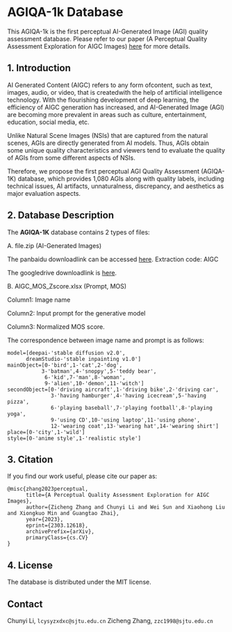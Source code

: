 # AGIQA-1k Database

This AGIQA-1k is the first perceptual AI-Generated Image (AGI) quality assessment database. Please refer to our paper (A Perceptual Quality Assessment Exploration for AIGC Images) [here](https://arxiv.org/abs/2303.12618) for more details.

## 1. Introduction

AI Generated Content (AIGC) refers to any form ofcontent, such as text, images, audio, or video, that is createdwith the help of artificial intelligence technology. With the flourishing development of deep learning, the efficiency of AIGC generation has increased, and AI-Generated Image (AGI) are becoming more prevalent in areas such as culture, entertainment, education, social media, etc. 

Unlike Natural Scene Images (NSIs) that are captured from the natural scenes, AGIs are directly generated from AI models. Thus, AGIs obtain some unique quality characteristics and viewers tend to evaluate the quality of AGIs from some different aspects of NSIs. 

Therefore, we propose the first perceptual AGI Quality Assessment (AGIQA-1K) database, which provides 1,080 AGIs along with quality labels, including technical issues, AI artifacts, unnaturalness, discrepancy, and aesthetics as major evaluation aspects.


## 2. Database Description

The **AGIQA-1K** database contains 2 types of files:

A. file.zip (AI-Generated Images)

The panbaidu downloadlink can be accessed [here](https://pan.baidu.com/s/1n_-_9WPCDf8nlVeQ6OwIDg). Extraction code: AIGC

The googledrive downloadlink is [here](https://drive.google.com/file/d/158uTLMnxGlzYA11r5jOtXFAWAG_4sjia/view?usp=share_link).

B. AIGC_MOS_Zscore.xlsx (Prompt, MOS)

Column1: Image name

Column2: Input prompt for the generative model

Column3: Normalized MOS score.

The correspondence between image name and prompt is as follows: 
```
model=[deepai-'stable diffusion v2.0', 
      dreamStudio-'stable inpainting v1.0']
mainObject=[0-'bird',1-'cat',2-'dog',
           3-'batman',4-'snoppy',5-'teddy bear',
            6-'kid',7-'man',8-'woman',
            9-'alien',10-'demon',11-'witch']
secondObject=[0-'driving aircraft',1-'driving bike',2-'driving car',
              3-'having hamburger',4-'having icecream',5-'having pizza',
              6-'playing baseball',7-'playing football',8-'playing yoga',
              9-'using CD',10-'using laptop',11-'using phone',
              12-'wearing coat',13-'wearing hat',14-'wearing shirt']
place=[0-'city',1-'wild']
style=[0-'anime style',1-'realistic style']
```

## 3. Citation

If you find our work useful, please cite our paper as:
```
@misc{zhang2023perceptual,
      title={A Perceptual Quality Assessment Exploration for AIGC Images}, 
      author={Zicheng Zhang and Chunyi Li and Wei Sun and Xiaohong Liu and Xiongkuo Min and Guangtao Zhai},
      year={2023},
      eprint={2303.12618},
      archivePrefix={arXiv},
      primaryClass={cs.CV}
}
```

## 4. License

The database is distributed under the MIT license.

## Contact
Chunyi Li, ```lcysyzxdxc@sjtu.edu.cn```
Zicheng Zhang, ```zzc1998@sjtu.edu.cn```
